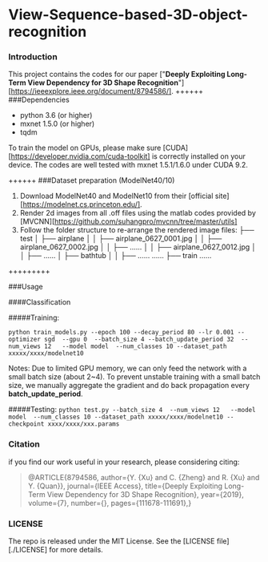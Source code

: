 # View-Sequence-based-3D-object-recognition
### Introduction
This project contains the codes for our paper ["**Deeply Exploiting Long-Term View Dependency for 3D Shape Recognition**"][https://ieeexplore.ieee.org/document/8794586/].
++++++
###Dependencies
+ python 3.6 (or higher)
+ mxnet 1.5.0 (or higher)
+ tqdm

To train the model on GPUs, please make sure [CUDA][https://developer.nvidia.com/cuda-toolkit] is correctly installed on your device. The codes are well tested with mxnet 1.5.1/1.6.0 under CUDA 9.2.

++++++
###Dataset preparation (ModelNet40/10)
1. Download ModelNet40 and ModelNet10 from their [official site][https://modelnet.cs.princeton.edu/].
2. Render  2d images from all .off files using the matlab codes provided by [MVCNN][https://github.com/suhangpro/mvcnn/tree/master/utils]
3. Follow the folder structure to re-arrange the rendered image files:
├── test
│   ├── airplane
│   │   ├── airplane_0627_0001.jpg
│   │   ├── airplane_0627_0002.jpg
│   │   ├── ......
│   │   ├── airplane_0627_0012.jpg
│   │   ├── ......
│   ├── bathtub
│   │   ├── ......
......
├── train
......

+++++++++

###Usage

####Classification

#####Training:

`python train_models.py --epoch 100 --decay_period 80 --lr 0.001 --optimizer sgd  --gpu 0  --batch_size 4 --batch_update_period 32  --num_views 12   --model model  --num_classes 10 --dataset_path xxxxx/xxxx/modelnet10`

Notes: Due to limited GPU memory, we can only feed the network with a small batch size (about 2~4). To prevent unstable training with a small batch size, we manually aggregate the gradient and do back propagation every **batch_update_period**.

#####Testing:
`python test.py --batch_size 4  --num_views 12   --model model  --num_classes 10 --dataset_path xxxxx/xxxx/modelnet10 --checkpoint xxxx/xxxx/xxx.params`




### Citation
if you find our work useful in your research, please considering citing:
>@ARTICLE{8794586,  author={Y. {Xu} and C. {Zheng} and R. {Xu} and Y. {Quan}},  journal={IEEE Access},   title={Deeply Exploiting Long-Term View Dependency for 3D Shape Recognition},   year={2019},  volume={7},  number={},  pages={111678-111691},}

### LICENSE
The repo is released under the MIT License. See the [LICENSE file][./LICENSE] for more details.
